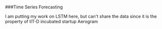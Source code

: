 ###Time Series Forecasting

I am putting my work on LSTM here, but can't share the data since it is the property of IIT-D incubated startup Aerogram
